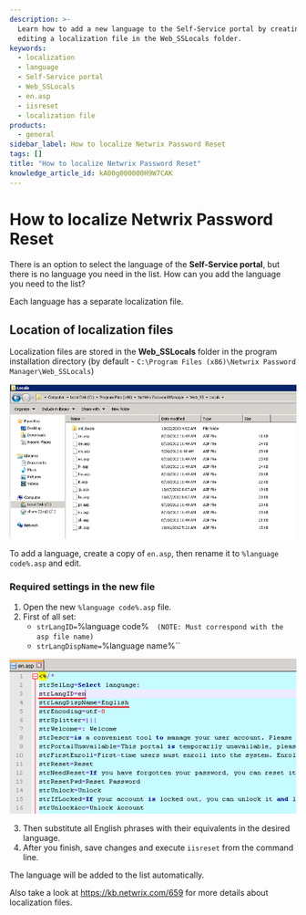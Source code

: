 ```yaml
---
description: >-
  Learn how to add a new language to the Self-Service portal by creating and
  editing a localization file in the Web_SSLocals folder.
keywords:
  - localization
  - language
  - Self-Service portal
  - Web_SSLocals
  - en.asp
  - iisreset
  - localization file
products:
  - general
sidebar_label: How to localize Netwrix Password Reset
tags: []
title: "How to localize Netwrix Password Reset"
knowledge_article_id: kA00g000000H9W7CAK
---
```


# How to localize Netwrix Password Reset

There is an option to select the language of the **Self-Service portal**, but there is no language you need in the list. How can you add the language you need to the list?

Each language has a separate localization file.

## Location of localization files

Localization files are stored in the **Web_SSLocals** folder in the program installation directory (by default - `C:\Program Files (x86)\Netwrix Password Manager\Web_SSLocals`)

![User-added image](./images/ka04u00000116S9_0EM700000005OBk.png)

To add a language, create a copy of `en.asp`, then rename it to `%language code%.asp` and edit.

### Required settings in the new file

1. Open the new `%language code%.asp` file.
2. First of all set:
   - `strLangID=`%language code%`  (NOTE: Must correspond with the asp file name)`
   - `strLangDispName=`%language name%``

![User-added image](./images/ka04u00000116S9_0EM700000005OBp.png)

3. Then substitute all English phrases with their equivalents in the desired language.
4. After you finish, save changes and execute `iisreset` from the command line.

The language will be added to the list automatically.

Also take a look at https://kb.netwrix.com/659 for more details about localization files.
